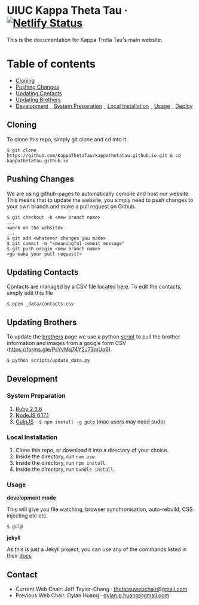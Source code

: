 # UIUC Kappa Theta Tau &middot; [![Netlify Status](https://api.netlify.com/api/v1/badges/665a9b40-0c4f-4dc7-88a5-f995f164db6e/deploy-status)](https://app.netlify.com/sites/kappathetatau/deploys)

This is the documentation for Kappa Theta Tau's main website.

# Table of contents

- [Cloning](#cloning)
- [Pushing Changes](#pushing-changes)
- [Updating Contacts](#updating-contacts)
- [Updating Brothers](#updating-brothers)
- [Development](#development)
  _ [System Preparation](#system-preparation)
  _ [Local Installation](#local-installation)
  _ [Usage](#usage)
  _ [Deploy](#deploy-with-gulp)

## Cloning

To clone this repo, simply git clone and cd into it.

```shell
$ git clone https://github.com/KappaThetaTau/kappathetatau.github.io.git & cd kappathetatau.github.io
```

## Pushing Changes

We are using github-pages to automatically compile and host our website. This means that to update the website, you simply need to push changes to your own branch and make a pull request on Github.

```shell
$ git checkout -b <new branch name>
...
<work on the website>
...
$ git add <whatever changes you made>
$ git commit -m "<meaningful commit message"
$ git push origin <new branch name>
<go make your pull request!>
```

## Updating Contacts

Contacts are managed by a CSV file located [here](_data/contacts.csv). To edit the contacts, simply edit this file

```shell
$ open _data/contacts.csv
```

## Updating Brothers

To update the [brothers](brothers.html) page we use a python [script](scripts/update_data.py) to pull the brother information and images from a google form CSV (https://forms.gle/PsYvMq74Y2J73mUo6).

```shell
$ python scripts/update_data.py
```

## Development

### System Preparation

1. [Ruby 2.3.6](https://rvm.io/)
2. [NodeJS 6.17.1](https://github.com/nvm-sh/nvm)
3. [GulpJS](https://github.com/gulpjs/gulp) - `$ npm install -g gulp` (mac users may need sudo)

### Local Installation

1. Clone this repo, or download it into a directory of your choice.
2. Inside the directory, run `nvm use`.
3. Inside the directory, run `npm install`.
4. Inside the directory, run `bundle install`.

### Usage

**development mode**

This will give you file watching, browser synchronisation, auto-rebuild, CSS injecting etc etc.

```shell
$ gulp
```

**jekyll**

As this is just a Jekyll project, you can use any of the commands listed in their [docs](http://jekyllrb.com/docs/usage/)

## Contact

- Current Web Chair: Jeff Taylor-Chang &middot; thetatauwebchair@gmail.com
- Previous Web Chair: Dylan Huang &middot; dylan.p.huang@gmail.com

